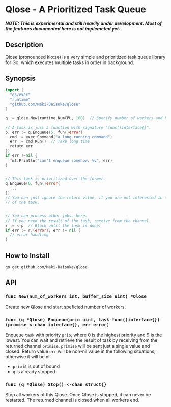 Qlose - A Prioritized Task Queue
================================

_**NOTE: This is experimental and still heavily under development. Most of the
features documented here is not implemeted yet.**_

Description
-----------

Qlose (pronounced kloːzə) is a very simple and prioritized task queue library
for Go, which executes multiple tasks in order in background.


Synopsis
--------

```go
import (
  "os/exec"
  "runtime"
  "github.com/Maki-Daisuke/qlose"
)

q := qlose.New(runtime.NumCPU, 100)  // Specify number of workers and buffer size

// A task is just a function with signature "func()interface{}".
p, err := q.Enqueue(5, fun()error{
  cmd := exec.Command("a long running command")
  err := cmd.Run()  // Take long time
  retutn err
})
if err !=nil {
  fmt.Println("can't enqueue somehow: %v", err)
}


// This task is prioritized over the former.
q.Enqueue(0, fun()error{
  ...
})
// You can just ignore the return value, if you are not interested in completion
// of the task.


// You can process other jobs, here.
// If you need the result of the task, receive from the channel
r := <-p  // Block until the task is done.
if err := r.(error); err != nil {
  // error handling
}
```

How to Install
--------------

```
go get github.com/Maki-Daisuke/qlose
```


API
---

### `func New(num_of_workers int, buffer_size uint) *Qlose`

Create new Qlose and start speficied number of workers.

### `func (q *Qlose) Enqueue(prio uint, task func()interface{}) (promise <-chan interface{}, err error)`

Enqueue `task` with priority `prio`, where 0 is the highest priority and 9 is
the lowest. You can wait and retrieve the result of task by receiving from the
returned channel `primise`. `primise` will be sent just a single value and closed.
Return value `err` will be non-nil value in the following situations, otherwise
it will be nil.

- `prio` is is out of bound
- `q` is already stopped

### `func (q *Qlose) Stop() <-chan struct{}`

Stop all workers of this Qlose. Once Qlose is stopped, it can never be restarted.
The returned channel is closed when all workers end.
